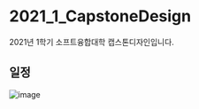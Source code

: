 # 2021_1_CapstoneDesign
2021년 1학기 소프트융합대학 캡스톤디자인입니다.

## 일정
![image](https://user-images.githubusercontent.com/60763110/109887500-279e0100-7cc5-11eb-9b2c-71de1c3ffb0a.png)
